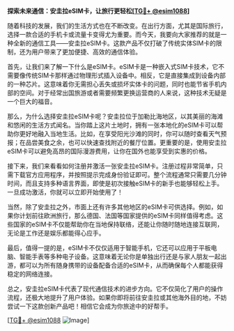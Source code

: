 **探索未来通信：安圭拉eSIM卡，让旅行更轻松[[TG💪+ @esim1088](https://t.me/s/esim1088)]**

随着科技的发展，我们的生活方式也在不断改变。在出行方面，尤其是国际旅行，选择一款合适的手机卡或流量卡变得尤为重要。而今天，我要向大家推荐的就是一种全新的通信工具——安圭拉eSIM卡。这款产品不仅打破了传统实体SIM卡的限制，还为用户带来了更加便捷、高效的通信体验。

首先，让我们来了解一下什么是eSIM卡。eSIM卡是一种嵌入式SIM卡技术，它不需要像传统SIM卡那样通过物理形式插入设备中。相反，它是直接集成到设备内部的一种芯片。这意味着你无需担心丢失或损坏实体卡的问题，同时也能节省手机内部的空间。对于经常出国旅游或者需要频繁更换运营商的人来说，这种技术无疑是一个巨大的福音。

那么，为什么选择安圭拉eSIM卡呢？安圭拉位于加勒比海地区，以其美丽的海滩和悠闲的生活方式闻名。当你踏上这片土地时，拥有一张本地化的eSIM卡可以帮助你更好地融入当地生活。比如，在享受阳光沙滩的同时，你可以随时查看天气预报；在品尝美食之余，也可以快速查找附近的餐厅位置。更重要的是，使用安圭拉eSIM卡可以避免高昂的国际漫游费用，让你在国外也能享受到实惠的价格。

接下来，我们来看看如何注册并激活一张安圭拉eSIM卡。注册过程非常简单，只需下载官方应用程序，并按照提示完成身份验证即可。整个流程通常只需要几分钟时间，而且支持多种语言界面，即使是初次接触eSIM卡的新手也能够轻松上手。一旦成功激活，你就可以立即开始使用了！

当然，除了安圭拉之外，市面上还有许多其他地区的eSIM卡可供选择。例如，如果你计划前往欧洲旅行，那么德国、法国等国家提供的eSIM卡同样值得考虑。这些国家的eSIM卡不仅能帮助你在当地保持联络，还能让你随时随地连接互联网，无论是工作还是娱乐都能得心应手。

最后，值得一提的是，eSIM卡不仅仅适用于智能手机，它还可以应用于平板电脑、智能手表等多种电子设备。这意味着无论你是单独出行还是与家人朋友一起出游，都可以为所有随身携带的设备配备合适的eSIM卡，从而确保每个人都能获得稳定的网络连接。

总之，安圭拉eSIM卡代表了现代通信技术的进步方向。它不仅简化了用户的操作流程，还极大地提升了用户体验。如果你即将前往安圭拉或其他海外目的地，不妨尝试一下这款创新产品吧！相信它会成为你旅途中的好帮手。

[[TG💪+ @esim1088](https://t.me/s/esim1088) ![Image](https://i.postimg.cc/4NQfJmqS/Snipaste-2025-05-13-00-14-12.png)]